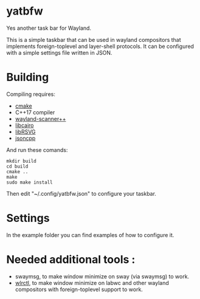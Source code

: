 # yatbfw

Yes another task bar for Wayland.

This is a simple taskbar that can be used in wayland compositors that implements foreign-toplevel and layer-shell protocols. It can be configured with a simple settings file written in JSON.

# Building

Compiling requires:

- [cmake](https://github.com/Kitware/CMake)
- C++17 compiler
- [wayland-scanner++](https://github.com/NilsBrause/waylandpp)
- [libcairo](https://cairographics.org/)
- [libRSVG](https://wiki.gnome.org/Projects/LibRsvg)
- [jsoncpp](https://github.com/open-source-parsers/jsoncpp)

And run these comands:
```
mkdir build
cd build
cmake ..
make
sudo make install
```

Then edit "~/.config/yatbfw.json" to configure your taskbar.

# Settings

In the example folder you can find examples of how to configure it.

# Needed additional tools :

- swaymsg, to make window minimize on sway (via swaymsg) to work.
- [wlrctl](https://git.sr.ht/~brocellous/wlrctl), to make window minimize on labwc and other wayland compositors with foreign-toplevel support to work.
